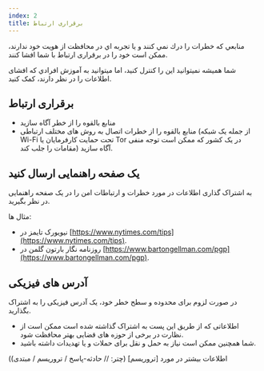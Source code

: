 ```yaml
---
index: 2
title: برقراری ارتباط
---
```

منابعي كه خطرات را درك نمي كنند و يا تجربه اي در محافظت از هويت خود ندارند، ممكن است خود را در برقراری ارتباط با شما افشا کنند.

شما هميشه نمیتوانيد اين را کنترل کنيد، اما ميتوانيد به آموزش افرادي که افشای اطلاعات را در نظر دارند، کمک کنيد.

## برقراری ارتباط

* منابع بالقوه را از خطر آگاه سازید
* منابع بالقوه را از خطرات اتصال به روش های مختلف ارتباطی (از جمله یک شبکه Wi-Fi تحت حمایت کارفرمایان یا Tor در یک کشور که ممکن است توجه منفی مقامات را جلب کند) آگاه سازید.

## یک صفحه راهنمایی ارسال کنید

به اشتراک گذاری اطلاعات در مورد خطرات و ارتباطات امن را در یک صفحه راهنمایی در نظر بگیرید.

مثال ها:

* نیویورک تایمز در [https://www.nytimes.com/tips](https://www.nytimes.com/tips).
* روزنامه نگار بارتون گلمن در [https://www.bartongellman.com/pgp](https://www.bartongellman.com/pgp).

## آدرس های فیزیکی

در صورت لزوم برای محدوده و سطح خطر خود، یک آدرس فیزیکی را به اشتراک بگذارید.

* اطلاعاتی که از طریق این پست به اشتراک گذاشته شده است ممکن است از نظارت در برخی از حوزه های قضایی بهتر محافظت شود.
* شما همچنین ممکن است نیاز به حمل و نقل برای حملات و یا تهدیدات داشته باشید.

(اطلاعات بیشتر در مورد [تروریسم] (چتر: // حادثه-پاسخ / تروریسم / مبتدی)